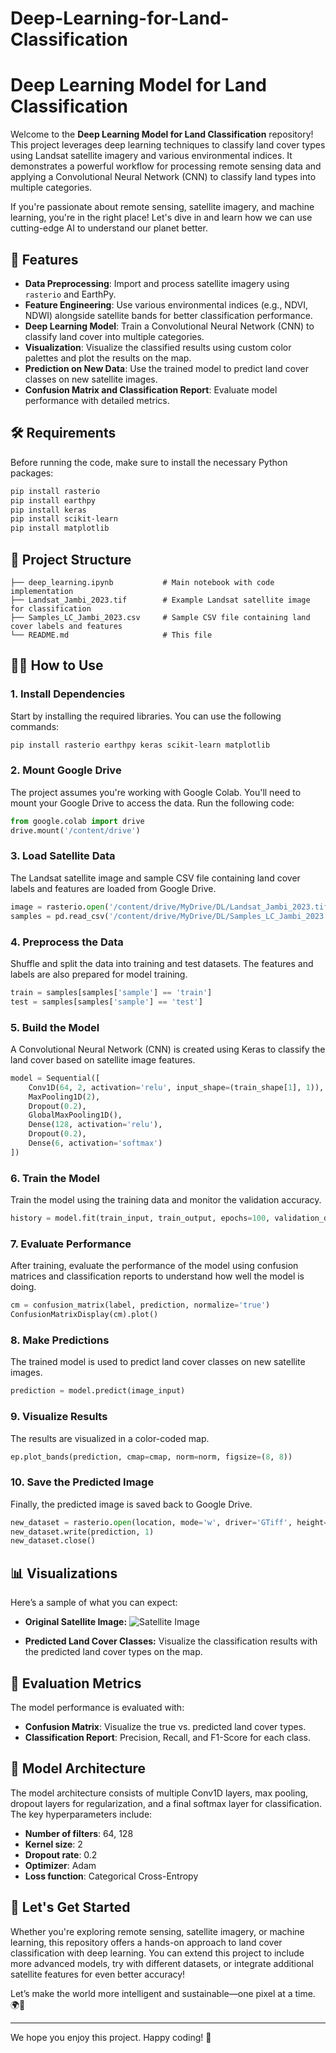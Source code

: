 # Deep-Learning-for-Land-Classification
# Deep Learning Model for Land Classification

Welcome to the **Deep Learning Model for Land Classification** repository! This project leverages deep learning techniques to classify land cover types using Landsat satellite imagery and various environmental indices. It demonstrates a powerful workflow for processing remote sensing data and applying a Convolutional Neural Network (CNN) to classify land types into multiple categories.

If you're passionate about remote sensing, satellite imagery, and machine learning, you're in the right place! Let's dive in and learn how we can use cutting-edge AI to understand our planet better.

## 🚀 Features

- **Data Preprocessing**: Import and process satellite imagery using `rasterio` and EarthPy.
- **Feature Engineering**: Use various environmental indices (e.g., NDVI, NDWI) alongside satellite bands for better classification performance.
- **Deep Learning Model**: Train a Convolutional Neural Network (CNN) to classify land cover into multiple categories.
- **Visualization**: Visualize the classified results using custom color palettes and plot the results on the map.
- **Prediction on New Data**: Use the trained model to predict land cover classes on new satellite images.
- **Confusion Matrix and Classification Report**: Evaluate model performance with detailed metrics.

## 🛠️ Requirements

Before running the code, make sure to install the necessary Python packages:

```bash
pip install rasterio
pip install earthpy
pip install keras
pip install scikit-learn
pip install matplotlib
```

## 📁 Project Structure

```
├── deep_learning.ipynb           # Main notebook with code implementation
├── Landsat_Jambi_2023.tif        # Example Landsat satellite image for classification
├── Samples_LC_Jambi_2023.csv     # Sample CSV file containing land cover labels and features
└── README.md                     # This file
```

## 🧑‍💻 How to Use

### 1. **Install Dependencies**
Start by installing the required libraries. You can use the following commands:

```bash
pip install rasterio earthpy keras scikit-learn matplotlib
```

### 2. **Mount Google Drive**
The project assumes you're working with Google Colab. You'll need to mount your Google Drive to access the data. Run the following code:

```python
from google.colab import drive
drive.mount('/content/drive')
```

### 3. **Load Satellite Data**
The Landsat satellite image and sample CSV file containing land cover labels and features are loaded from Google Drive.

```python
image = rasterio.open('/content/drive/MyDrive/DL/Landsat_Jambi_2023.tif')
samples = pd.read_csv('/content/drive/MyDrive/DL/Samples_LC_Jambi_2023.csv')
```

### 4. **Preprocess the Data**
Shuffle and split the data into training and test datasets. The features and labels are also prepared for model training.

```python
train = samples[samples['sample'] == 'train']
test = samples[samples['sample'] == 'test']
```

### 5. **Build the Model**
A Convolutional Neural Network (CNN) is created using Keras to classify the land cover based on satellite image features.

```python
model = Sequential([
    Conv1D(64, 2, activation='relu', input_shape=(train_shape[1], 1)),
    MaxPooling1D(2),
    Dropout(0.2),
    GlobalMaxPooling1D(),
    Dense(128, activation='relu'),
    Dropout(0.2),
    Dense(6, activation='softmax')
])
```

### 6. **Train the Model**
Train the model using the training data and monitor the validation accuracy.

```python
history = model.fit(train_input, train_output, epochs=100, validation_data=(test_input, test_output))
```

### 7. **Evaluate Performance**
After training, evaluate the performance of the model using confusion matrices and classification reports to understand how well the model is doing.

```python
cm = confusion_matrix(label, prediction, normalize='true')
ConfusionMatrixDisplay(cm).plot()
```

### 8. **Make Predictions**
The trained model is used to predict land cover classes on new satellite images.

```python
prediction = model.predict(image_input)
```

### 9. **Visualize Results**
The results are visualized in a color-coded map.

```python
ep.plot_bands(prediction, cmap=cmap, norm=norm, figsize=(8, 8))
```

### 10. **Save the Predicted Image**
Finally, the predicted image is saved back to Google Drive.

```python
new_dataset = rasterio.open(location, mode='w', driver='GTiff', height=prediction.shape[0], width=prediction.shape[1], count=1, dtype=str(prediction.dtype), crs=crs, transform=transform)
new_dataset.write(prediction, 1)
new_dataset.close()
```

## 📊 Visualizations

Here’s a sample of what you can expect:

- **Original Satellite Image:**
  ![Satellite Image](Jambi_2023.jpg)

- **Predicted Land Cover Classes:**
  Visualize the classification results with the predicted land cover types on the map.

## 📝 Evaluation Metrics

The model performance is evaluated with:

- **Confusion Matrix**: Visualize the true vs. predicted land cover types.
- **Classification Report**: Precision, Recall, and F1-Score for each class.

## 🤖 Model Architecture

The model architecture consists of multiple Conv1D layers, max pooling, dropout layers for regularization, and a final softmax layer for classification. The key hyperparameters include:

- **Number of filters**: 64, 128
- **Kernel size**: 2
- **Dropout rate**: 0.2
- **Optimizer**: Adam
- **Loss function**: Categorical Cross-Entropy

## 🤩 Let's Get Started

Whether you're exploring remote sensing, satellite imagery, or machine learning, this repository offers a hands-on approach to land cover classification with deep learning. You can extend this project to include more advanced models, try with different datasets, or integrate additional satellite features for even better accuracy!

Let’s make the world more intelligent and sustainable—one pixel at a time. 🌍🚀

---

We hope you enjoy this project. Happy coding! 🎉

